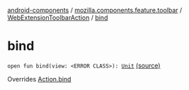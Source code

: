 [android-components](../../index.md) / [mozilla.components.feature.toolbar](../index.md) / [WebExtensionToolbarAction](index.md) / [bind](./bind.md)

# bind

`open fun bind(view: <ERROR CLASS>): `[`Unit`](https://kotlinlang.org/api/latest/jvm/stdlib/kotlin/-unit/index.html) [(source)](https://github.com/mozilla-mobile/android-components/blob/master/components/feature/toolbar/src/main/java/mozilla/components/feature/toolbar/WebExtensionToolbarAction.kt#L44)

Overrides [Action.bind](../../mozilla.components.concept.toolbar/-toolbar/-action/bind.md)

